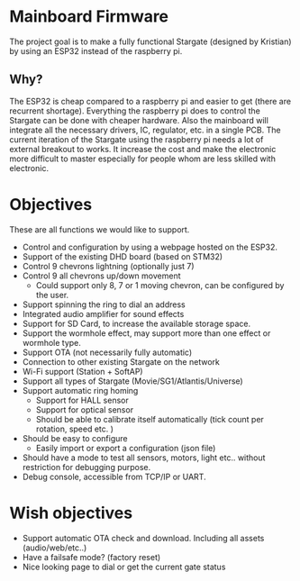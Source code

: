 # Mainboard Firmware

The project goal is to make a fully functional Stargate (designed by Kristian) by using an ESP32 instead of the raspberry pi.

## Why? 

The ESP32 is cheap compared to a raspberry pi and easier to get (there are recurrent shortage). 
Everything the raspberry pi does to control the Stargate can be done with cheaper hardware.
Also the mainboard will integrate all the necessary drivers, IC, regulator, etc. in a single PCB.
The current iteration of the Stargate using the raspberry pi needs a lot of external breakout to works. It increase the cost and make the electronic more difficult to master especially for people whom are less skilled with electronic.

# Objectives

These are all functions we would like to support. 

- Control and configuration by using a webpage hosted on the ESP32. 
- Support of the existing DHD board (based on STM32) 
- Control 9 chevrons lightning (optionally just 7)
- Control 9 all chevrons up/down movement
   - Could support only 8, 7 or 1 moving chevron, can be configured by the user. 
- Support spinning the ring to dial an address
- Integrated audio amplifier for sound effects
- Support for SD Card, to increase the available storage space.
- Support the wormhole effect, may support more than one effect or wormhole type.
- Support OTA (not necessarily fully automatic) 
- Connection to other existing Stargate on the network
- Wi-Fi support (Station + SoftAP)
- Support all types of Stargate (Movie/SG1/Atlantis/Universe)
- Support automatic ring homing
   - Support for HALL sensor
   - Support for optical sensor
   - Should be able to calibrate itself automatically (tick count per rotation, speed etc. ) 
- Should be easy to configure
   - Easily import or export a configuration (json file)
- Should have a mode to test all sensors, motors, light etc.. without restriction for debugging purpose.
- Debug console, accessible from TCP/IP or UART.

# Wish objectives

- Support automatic OTA check and download. Including all assets (audio/web/etc..)
- Have a failsafe mode? (factory reset) 
- Nice looking page to dial or get the current gate status
